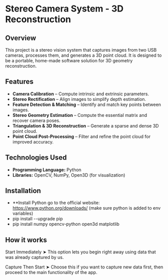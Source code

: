 # Stereo Camera System - 3D Reconstruction  

## Overview  
This project is a stereo vision system that captures images from two USB cameras, processes them, and generates a 3D point cloud. It is designed to be a portable, home-made software solution for 3D geometry reconstruction.  

## Features  
- **Camera Calibration** – Compute intrinsic and extrinsic parameters.  
- **Stereo Rectification** – Align images to simplify depth estimation.  
- **Feature Detection & Matching** – Identify and match key points between images.  
- **Stereo Geometry Estimation** – Compute the essential matrix and recover camera poses.  
- **Triangulation & 3D Reconstruction** – Generate a sparse and dense 3D point cloud.  
- **Point Cloud Post-Processing** – Filter and refine the point cloud for improved accuracy.  

## Technologies Used  
- **Programming Language:** Python
- **Libraries:** OpenCV, NumPy, Open3D (for visualization)    

## Installation  
- **Install Python go to the official website: https://www.python.org/downloads/ (make sure python is added to env variables)
- pip install --upgrade pip
- pip install numpy opencv-python open3d matplotlib

## How it works  
Start Immediately
➤ This option lets you begin right away using data that was already captured by us.

Capture Then Start
➤ Choose this if you want to capture new data first, then proceed to the main functionality of the app.
